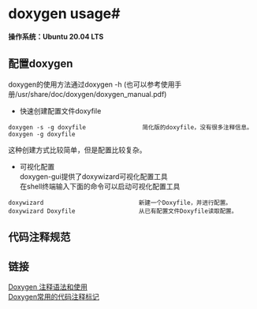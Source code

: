 # doxygen usage#

**操作系统：Ubuntu 20.04 LTS**

## 配置doxygen
doxygen的使用方法通过doxygen -h (也可以参考使用手册/usr/share/doc/doxygen/doxygen_manual.pdf)

* 快速创建配置文件doxyfile
```
doxygen -s -g doxyfile                简化版的doxyfile，没有很多注释信息。
doxygen -g doxyfile
```
这种创建方式比较简单，但是配置比较复杂。

* 可视化配置  
doxygen-gui提供了doxywizard可视化配置工具  
在shell终端输入下面的命令可以启动可视化配置工具
```
doxywizard                           新建一个Doxyfile，并进行配置。
doxywizard Doxyfile                  从已有配置文件Doxyfile读取配置。
```

## 代码注释规范

## 链接  
[Doxygen 注释语法和使用](https://blog.csdn.net/qq_41204464/article/details/102458103)  
[Doxygen常用的代码注释标记](https://www.cnblogs.com/rongpmcu/p/7662765.html)